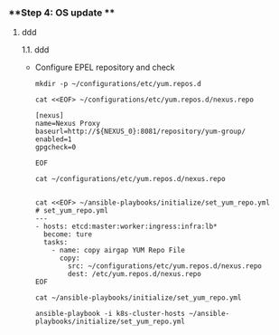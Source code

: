 ### **Step 4: OS update **

1. ddd

    1.1. ddd 

    - Configure EPEL repository and check 

          mkdir -p ~/configurations/etc/yum.repos.d

          cat <<EOF> ~/configurations/etc/yum.repos.d/nexus.repo

          [nexus]
          name=Nexus Proxy
          baseurl=http://${NEXUS_0}:8081/repository/yum-group/
          enabled=1
          gpgcheck=0

          EOF

          cat ~/configurations/etc/yum.repos.d/nexus.repo


          cat <<EOF> ~/ansible-playbooks/initialize/set_yum_repo.yml
          # set_yum_repo.yml
          ---
          - hosts: etcd:master:worker:ingress:infra:lb*
            become: ture
            tasks:
              - name: copy airgap YUM Repo File
                copy:
                  src: ~/configurations/etc/yum.repos.d/nexus.repo
                  dest: /etc/yum.repos.d/nexus.repo
          EOF

          cat ~/ansible-playbooks/initialize/set_yum_repo.yml

          ansible-playbook -i k8s-cluster-hosts ~/ansible-playbooks/initialize/set_yum_repo.yml
  
  
  
